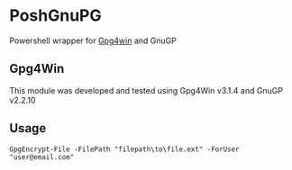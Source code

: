 # PoshGnuPG
Powershell wrapper for [Gpg4win](https://www.gpg4win.org/) and GnuGP

## Gpg4Win

This module was developed and tested using Gpg4Win v3.1.4 and GnuGP v2.2.10

## Usage

```
GpgEncrypt-File -FilePath "filepath\to\file.ext" -ForUser "user@email.com"
```
